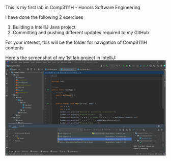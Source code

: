 This is my first lab in Comp3111H - Honors Software Engineering

I have done the following 2 exercises
1. Building a IntelliJ Java project
2. Committing and pushing different updates required to my GitHub

For your interest, this will be the folder for navigation of Comp3111H contents

Here's the screenshot of my 1st lab project in IntelliJ:
![img_1.png](..%2F..%2F..%2Fimg_1.png)
